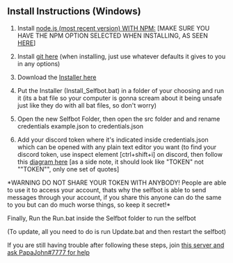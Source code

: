 ## Install Instructions (Windows)

1. Install [node.js (most recent version) WITH NPM:](https://nodejs.org/en/) [MAKE SURE YOU HAVE THE NPM OPTION SELECTED WHEN INSTALLING, AS SEEN [HERE](http://prntscr.com/fkwdax)]

2. Install [git here](https://git-scm.com/download/win) (when installing, just use whatever defaults it gives to you in any options)

3. Download the [Installer here](https://drive.google.com/file/d/0B07gEfyceilqTVJoM2JVbEg4MVk/view)

4. Put the Installer (Install_Selfbot.bat) in a folder of your choosing and run it (its a bat file so your computer is gonna scream about it being unsafe just like they do with all bat files, so don't worry)

5. Open the new Selfbot Folder, then open the src folder and and rename credentials example.json to credentials.json 

6. Add your discord token where it's indicated inside credentials.json which can be opened with any plain text editor you want (to find your discord token, use inspect element [ctrl+shift+i] on discord, then follow this [diagram here](https://camo.githubusercontent.com/d3d4ad5526143204a98db268d79eadadf0d03a87/687474703a2f2f692e696d6775722e636f6d2f5569416d4f714d2e706e67)
[as a side note, it should look like "TOKEN" not ""TOKEN"", only one set of quotes]

\*WARNING DO NOT SHARE YOUR TOKEN WITH ANYBODY! People are able to use it to access your account, thats why the selfbot is able to send messages through your account, if you share this anyone can do the same to you but can do much worse things, so keep it secret!\*

Finally, Run the Run.bat inside the Selfbot folder to run the selfbot

(To update, all you need to do is run Update.bat and then restart the selfbot)

If you are still having trouble after following these steps, join [this server and ask PapaJohn#7777 for help](https://discord.gg/zz9KTka)